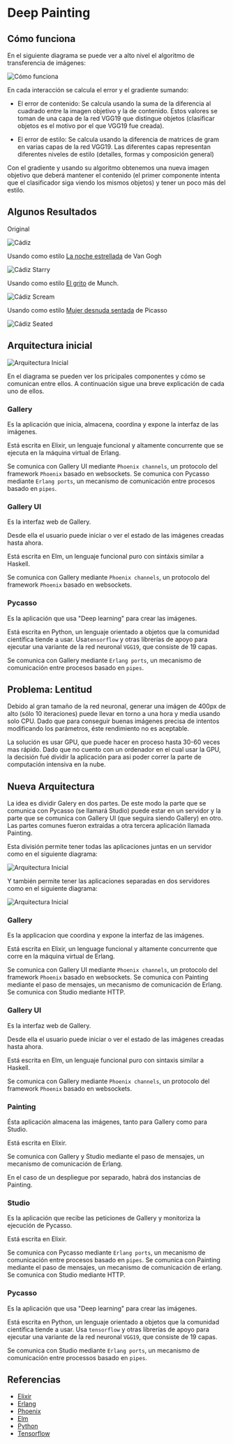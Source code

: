 # Deep Painting

## Cómo funciona

En el siguiente diagrama se puede ver a alto nivel el algoritmo de transferencia de imágenes:

![Cómo funciona](Loss.png)

En cada interacción se calcula el error y el gradiente sumando:

- El error de contenido: Se calcula usando la suma de la diferencia al cuadrado entre 
la imagen objetivo y la de contenido. Estos valores se toman de una capa de la red VGG19 que 
distingue objetos (clasificar objetos es el motivo por el que VGG19 fue creada).

- El error de estilo: Se calcula usando la diferencia de matrices de gram en varias capas de la red VGG19.
Las diferentes capas representan diferentes niveles de estilo (detalles, formas y composición general)

Con el gradiente y usando su algoritmo obtenemos una nueva imagen objetivo que
deberá mantener el contenido (el primer componente intenta que el clasificador
siga viendo los mismos objetos) y tener un poco más del estilo.

## Algunos Resultados

Original

![Cádiz](cádiz.png)

Usando como estilo [La noche estrellada](https://upload.wikimedia.org/wikipedia/commons/thumb/e/ea/Van_Gogh_-_Starry_Night_-_Google_Art_Project.jpg/1513px-Van_Gogh_-_Starry_Night_-_Google_Art_Project.jpg) de Van Gogh

![Cádiz Starry](cádiz_starry.png)

Usando como estilo [El grito](https://upload.wikimedia.org/wikipedia/commons/thumb/f/f4/The_Scream.jpg/1280px-The_Scream.jpg) de Munch.

![Cádiz Scream](cádiz_scream.png)

Usando como estilo [Mujer desnuda sentada](https://www.pablopicasso.org/images/paintings/seated-nude.jpg) de Picasso

![Cádiz Seated](cádiz_seated.png)

## Arquitectura inicial

![Arquitectura Inicial](ArquitecturaInicial.png)

En el diagrama se pueden ver los pricipales componentes y cómo se comunican entre ellos. 
A continuación sigue una breve explicación de cada uno de ellos.

### Gallery

Es la aplicación que inicia, almacena, coordina y expone la interfaz de las imágenes.

Está escrita en Elixir, un lenguaje funcional y altamente concurrente que se ejecuta en la máquina virtual de Erlang.

Se comunica con Gallery UI mediante `Phoenix channels`, un protocolo del framework `Phoenix` basado en websockets.
Se comunica con Pycasso mediante `Erlang ports`, un mecanismo de comunicación entre procesos basado en `pipes`.

### Gallery UI 

Es la interfaz web de Gallery.

Desde ella el usuario puede iniciar o ver el estado de las imágenes creadas hasta ahora.

Está escrita en Elm, un lenguaje funcional puro con sintáxis similar a Haskell.

Se comunica con Gallery mediante `Phoenix channels`, un protocolo del framework `Phoenix` basado en websockets.


### Pycasso

Es la aplicación que usa "Deep learning" para crear las imágenes. 

Está escrita en Python, un lenguaje orientado a objetos que la comunidad científica tiende a usar.
Usa`tensorflow` y otras librerías de apoyo para ejecutar una variante de la red neuronal `VGG19`, que consiste de 
19 capas.

Se comunica con Gallery mediante `Erlang ports`, un mecanismo de comunicación entre procesos basado en `pipes`.


## Problema: Lentitud

Debido al gran tamaño de la red neuronal, generar una imágen de 400px de alto (sólo 10 iteraciones)  puede 
llevar en torno a una hora y media usando solo CPU. Dado que para conseguir buenas imágenes precisa de intentos
modificando los parámetros, éste rendimiento no es aceptable.

La solución es usar GPU, que puede hacer en proceso hasta 30-60 veces mas rápido. Dado que no cuento con un
ordenador en el cual usar la GPU, la decisión fué dividir la aplicación para asi poder correr la parte de
computación intensiva en la nube.

## Nueva Arquitectura

La idea es dividir Galery en dos partes. De este modo la parte que se comunica con Pycasso (se llamará Studio) 
puede estar en un servidor y la parte que se comunica con Gallery UI (que seguira siendo Gallery) en otro. 
Las partes comunes fueron extraidas a otra tercera aplicación llamada Painting.

Esta división permite tener todas las aplicaciones juntas en un servidor como en el siguiente diagrama:

![Arquitectura Inicial](Arquitectura.png)

Y también permite tener las aplicaciones separadas en dos servidores como en el siguiente diagrama:

![Arquitectura Inicial](Arquitectura_2.png)


### Gallery

Es la applicacion que coordina y expone la interfaz de las imágenes.

Está escrita en Elixir, un lenguage funcional y altamente concurrente que corre en la máquina virtual de Erlang.

Se comunica con Gallery UI mediante `Phoenix channels`, un protocolo del framework `Phoenix` basado en websockets.
Se comunica con Painting mediante el paso de mensajes, un mecanismo de comunicación de Erlang.
Se comunica con Studio mediante HTTP.

### Gallery UI 

Es la interfaz web de Gallery.

Desde ella el usuario puede iniciar o ver el estado de las imágenes creadas hasta ahora.

Está escrita en Elm, un lenguaje funcional puro con sintaxis similar a Haskell.

Se comunica con Gallery mediante `Phoenix channels`, un protocolo del framework `Phoenix` basado en websockets.

### Painting

Ésta aplicación almacena las imágenes, tanto para Gallery como para Studio.

Está escrita en Elixir.

Se comunica con Gallery y Studio mediante el paso de mensajes, un mecanismo de comunicación de Erlang.

En el caso de un despliegue por separado, habrá dos instancias de Painting.

### Studio

Es la aplicación que recibe las peticiones de Gallery y monitoriza la ejecución de Pycasso.

Está escrita en Elixir.

Se comunica con Pycasso mediante `Erlang ports`, un mecanismo de comunicación entre procesos basado en `pipes`.
Se comunica con Painting mediante el paso de mensajes, un mecanismo de comunicación de erlang.
Se comunica con Studio mediante HTTP.

### Pycasso

Es la aplicación que usa "Deep learning" para crear las imágenes. 

Está escrita en Python, un lenguaje orientado a objetos que la comunidad científica tiende a usar. Usa
`tensorflow` y otras librerías de apoyo para ejecutar una variante de la red neuronal `VGG19`, que consiste de 
19 capas.

Se comunica con Studio mediante `Erlang ports`, un mecanismo de comunicación entre processos basado en `pipes`.

## Referencias

* [Elixir](https://elixir-lang.org/)
* [Erlang](https://www.erlang.org/)
* [Phoenix](http://www.phoenixframework.org/)
* [Elm](http://elm-lang.org/)
* [Python](https://www.python.org/)
* [Tensorflow](https://www.tensorflow.org/)
